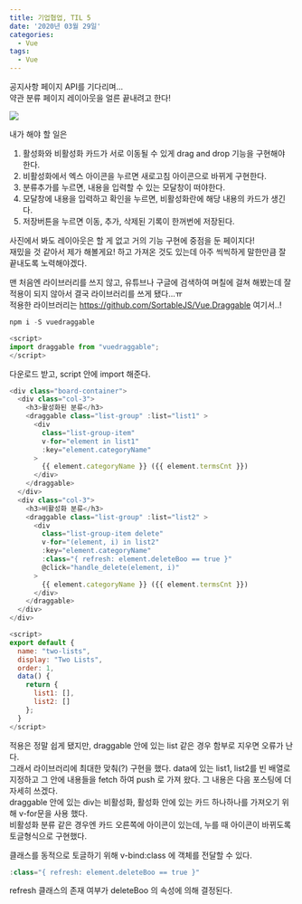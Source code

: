 ```yaml
---
title: 기업협업, TIL 5
date: '2020년 03월 29일'
categories:
  - Vue
tags:
  - Vue
---
```


공지사항 페이지 API를 기다리며... <br/>
약관 분류 페이지 레이아웃을 얼른 끝내려고 한다!

![](https://images.velog.io/images/eunmi/post/9ad53b6e-6886-4b2d-810a-34db1a110d0a/%E1%84%89%E1%85%B3%E1%84%8F%E1%85%B3%E1%84%85%E1%85%B5%E1%86%AB%E1%84%89%E1%85%A3%E1%86%BA%202020-04-22%20%E1%84%8B%E1%85%A9%E1%84%92%E1%85%AE%209.38.00.png)

내가 해야 할 일은

1. 활성화와 비활성화 카드가 서로 이동될 수 있게 drag and drop 기능을 구현해야 한다.
2. 비활성화에서 엑스 아이콘을 누르면 새로고침 아이콘으로 바뀌게 구현한다.
3. 분류추가를 누르면, 내용을 입력할 수 있는 모달창이 떠야한다.
4. 모달창에 내용을 입력하고 확인을 누르면, 비활성화란에 해당 내용의 카드가 생긴다.
5. 저장버튼을 누르면 이동, 추가, 삭제된 기록이 한꺼번에 저장된다.

사진에서 봐도 레이아웃은 할 게 없고 거의 기능 구현에 중점을 둔 페이지다! <br/>
재밌을 것 같아서 제가 해볼게요! 하고 가져온 것도 있는데 아주 씩씩하게 말한만큼 잘 끝내도록 노력해야겠다.

맨 처음엔 라이브러리를 쓰지 않고, 유튜브나 구글에 검색하여 며칠에 걸쳐 해봤는데 잘 적용이 되지 않아서 결국 라이브러리를 쓰게 됐다...ㅠ <br/>
적용한 라이브러리는 https://github.com/SortableJS/Vue.Draggable 여기서..!

```js
npm i -S vuedraggable

<script>
import draggable from "vuedraggable";
</script>
```

다운로드 받고, script 안에 import 해준다.

```js
<div class="board-container">
  <div class="col-3">
    <h3>활성화된 분류</h3>
    <draggable class="list-group" :list="list1" >
      <div
        class="list-group-item"
        v-for="element in list1"
        :key="element.categoryName"
      >
        {{ element.categoryName }} ({{ element.termsCnt }})
      </div>
    </draggable>
  </div>
  <div class="col-3">
    <h3>비활성화 분류</h3>
    <draggable class="list-group" :list="list2" >
      <div
        class="list-group-item delete"
        v-for="(element, i) in list2"
        :key="element.categoryName"
        :class="{ refresh: element.deleteBoo == true }"
        @click="handle_delete(element, i)"
      >
        {{ element.categoryName }} ({{ element.termsCnt }})
      </div>
    </draggable>
  </div>
</div>

<script>
export default {
  name: "two-lists",
  display: "Two Lists",
  order: 1,
  data() {
    return {
      list1: [],
      list2: []
    };
  }
</script>
```

적용은 정말 쉽게 됐지만, draggable 안에 있는 list 같은 경우
함부로 지우면 오류가 난다. <br/> 그래서 라이브러리에 최대한 맞춰(?) 구현을 했다.
data에 있는 list1, list2를 빈 배열로 지정하고 그 안에 내용들을 fetch 하여 push 로 가져 왔다. 그 내용은 다음 포스팅에 더 자세히 쓰겠다.<br/>
draggable 안에 있는 div는 비활성화, 활성화 안에 있는 카드 하나하나를 가져오기 위해
v-for문을 사용 했다.<br/>
비활성화 분류 같은 경우엔 카드 오른쪽에 아이콘이 있는데, 누를 때 아이콘이 바뀌도록 토글형식으로 구현했다.<br/>

클래스를 동적으로 토글하기 위해 v-bind:class 에 객체를 전달할 수 있다.

```js
:class="{ refresh: element.deleteBoo == true }"
```

refresh 클래스의 존재 여부가 deleteBoo 의 속성에 의해 결정된다.
